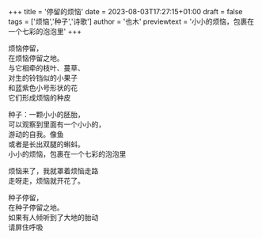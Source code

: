 +++
title = '停留的烦恼'
date = 2023-08-03T17:27:15+01:00
draft = false
tags = ['烦恼','种子','诗歌']
author = '也木'
previewtext = '小小的烦恼，包裹在一个七彩的泡泡里'
+++

烦恼停留，  
在烦恼停留之地。  
与它相牵的枝叶、蔓草、  
对生的铃铛似的小果子  
和蓝紫色小号形状的花  
它们形成烦恼的种皮  
  
种子：一颗小小的胚胎，  
可以观察到里面有一个小小的，  
游动的自我。像鱼  
或者是长出双腿的蝌蚪。  
小小的烦恼，包裹在一个七彩的泡泡里  
  
烦恼来了，我就罩着烦恼走路  
走呀走，烦恼就开花了。  

种子停留，  
在种子停留之地。  
如果有人倾听到了大地的胎动  
请屏住呼吸  